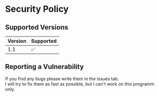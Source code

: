 # Security Policy

## Supported Versions

| Version | Supported          |
|---------|--------------------|
| 1.1     | :white_check_mark: |

## Reporting a Vulnerability

If you find any bugs please write them in the issues tab.  
I will try to fix them as fast as possible, but I can't work on this programm only.
